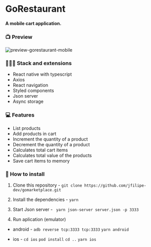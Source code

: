 # GoRestaurant
#### A mobile cart application.

### 📺 Preview
![preview-gorestaurant-mobile](https://user-images.githubusercontent.com/55659197/81866712-f857b100-9545-11ea-9a6b-3a1f04551eeb.gif)


### 👨🏻‍💻 Stack and extensions
- React native with typescript
- Axios
- React navigation
- Styled components
- Json server
- Async storage

### 💻 Features
- List products
- Add products in cart
- Increment the quantity of a product
- Decrement the quantity of a product
- Calculates total cart items
- Calculates total value of the products
- Save cart items to memory

### 💾 How to install
1. Clone this repository - 
`git clone https://github.com/jfilipe-dev/gomarketplace.git`

2. Install the dependencies - 
`yarn`

3. Start Json server - 
` yarn json-server server.json -p 3333`

4. Run aplication (emulator)
- android - 
`adb reverse tcp:3333 tcp:3333`
`yarn android`

- ios - 
`cd ios`
`pod install`
`cd ..`
`yarn ios`
